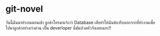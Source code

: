 ﻿# git-novel
วันนี้ฉันมาทำงานตอนเช้า ลูกค้าโทรมาแจ้งว่า Database เสียทำให้ฉันต้องรีบออกจากที่ทำงานเพื่อไปหาลูกค้าอย่างเร่งด่วน
เป็น deverloper นี่มันปวดหัวจังเลยเนอะ!!